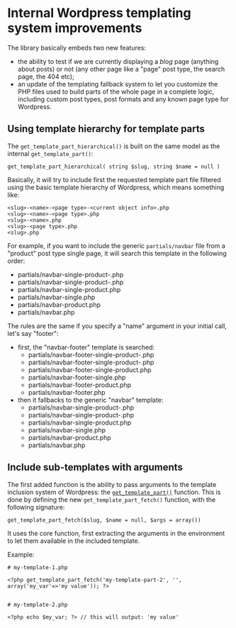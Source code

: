 Internal Wordpress templating system improvements
=================================================

The library basically embeds two new features:

-   the ability to test if we are currently displaying a *blog* page (anything about posts) or not (any other page like
    a "page" post type, the search page, the 404 etc);
-   an update of the templating fallback system to let you customize the PHP files used to build parts of the whole page
    in a complete logic, including custom post types, post formats and any known page type for Wordpress.


Using template hierarchy for template parts
-------------------------------------------

The `get_template_part_hierarchical()` is built on the same model as the internal `get_template_part()`:

    get_template_part_hierarchical( string $slug, string $name = null )

Basically, it will try to include first the requested template part file filtered using the basic template hierarchy
of Wordpress, which means something like:

    <slug>-<name>-<page type>-<current object info>.php
    <slug>-<name>-<page type>.php
    <slug>-<name>.php
    <slug>-<page type>.php
    <slug>.php

For example, if you want to include the generic `partials/navbar` file from a "product" post type single page, 
it will search this template in the following order:

-   partials/navbar-single-product-<product slug>.php
-   partials/navbar-single-product-<product ID>.php
-   partials/navbar-single-product.php
-   partials/navbar-single.php
-   partials/navbar-product.php
-   partials/navbar.php

The rules are the same if you specify a "name" argument in your initial call, let's say "footer":

-   first, the "navbar-footer" template is searched:
    -   partials/navbar-footer-single-product-<product slug>.php
    -   partials/navbar-footer-single-product-<product ID>.php
    -   partials/navbar-footer-single-product.php
    -   partials/navbar-footer-single.php
    -   partials/navbar-footer-product.php
    -   partials/navbar-footer.php
-   then it fallbacks to the generic "navbar" template:
    -   partials/navbar-single-product-<product slug>.php
    -   partials/navbar-single-product-<product ID>.php
    -   partials/navbar-single-product.php
    -   partials/navbar-single.php
    -   partials/navbar-product.php
    -   partials/navbar.php


Include sub-templates with arguments
------------------------------------

The first added function is the ability to pass arguments to the template inclusion system of Wordpress: the
[`get_template_part()`](https://developer.wordpress.org/reference/functions/get_template_part/) function. This
is done by defining the new `get_template_part_fetch()` function, with the following signature:

    get_template_part_fetch($slug, $name = null, $args = array())

It uses the core function, first extracting the arguments in the environment to let them available in the included
template.

Example:

    # my-template-1.php
    
    <?php get_template_part_fetch('my-template-part-2', '', array('my_var'=>'my value')); ?>

    
    # my-template-2.php
    
    <?php echo $my_var; ?> // this will output: 'my value'
